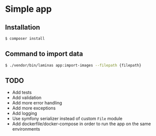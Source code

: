 # Simple app

## Installation

```bash
$ composer install
```

## Command to import data

```bash
$ ./vendor/bin/laminas app:import-images --filepath {filepath}
```

## TODO

- Add tests
- Add validation
- Add more error handling
- Add more exceptions
- Add logging
- Use symfony serializer instead of custom `File` module
- Add dockerfile/docker-compose in order to run the app on the same environments